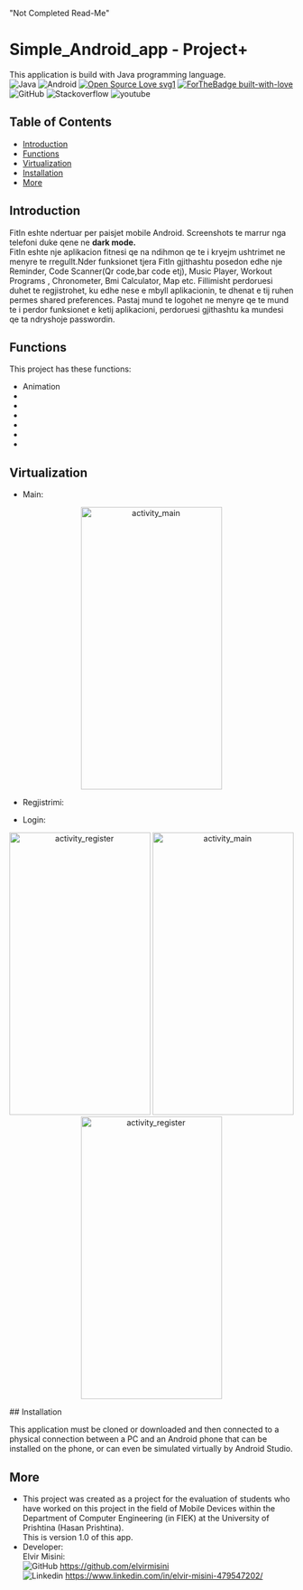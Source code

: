 "Not Completed Read-Me"

# Simple_Android_app - Project+
This application is build with Java programming language.<br />
<img alt="Java" src="https://img.shields.io/badge/java-%23ED8B00.svg?style=for-the-badge&logo=java&logoColor=white"/>
<img alt="Android" src="https://img.shields.io/badge/Android-3DDC84?style=for-the-badge&logo=android&logoColor=white" />
[![Open Source Love svg1](https://badges.frapsoft.com/os/v1/open-source.svg?v=103)](https://github.com/ellerbrock/open-source-badges/)
[![ForTheBadge built-with-love](http://ForTheBadge.com/images/badges/built-with-love.svg)](https://GitHub.com/Naereen/)
<img alt="GitHub" src="https://img.shields.io/badge/GitHub-100000?style=for-the-badge&logo=github&logoColor=white" />
<img alt="Stackoverflow" src="https://img.shields.io/badge/Stack_Overflow-FE7A16?style=for-the-badge&logo=stack-overflow&logoColor=white" />
<img alt="youtube" src="https://img.shields.io/badge/YouTube-FF0000?style=for-the-badge&logo=youtube&logoColor=white" />
## Table of Contents
* [Introduction](#introduction)
* [Functions](#functions)
* [Virtualization](#virtualization)
* [Installation](#installation)
* [More](#more)
## Introduction
FitIn eshte ndertuar per paisjet mobile Android. Screenshots te marrur nga telefoni duke qene ne <strong>dark mode.<br></strong>
FitIn eshte nje aplikacion fitnesi qe na ndihmon qe te i kryejm ushtrimet ne menyre te rregullt.Nder funksionet tjera FitIn gjithashtu posedon edhe nje Reminder, Code Scanner(Qr code,bar code etj), Music Player, Workout Programs , Chronometer, Bmi Calculator, Map etc.
Fillimisht perdoruesi duhet te regjistrohet, ku edhe nese e mbyll aplikacionin, te dhenat e tij ruhen permes shared preferences. Pastaj mund te logohet ne menyre qe te mund te i perdor funksionet e ketij aplikacioni, perdoruesi gjithashtu ka mundesi qe ta ndryshoje passwordin.
## Functions
This project has these functions:
* Animation
* 
* 
* 
* 
* 
* 
## Virtualization
* Main:
<p align="center">
<img src="./Figures/Hyrja.jpg" alt="activity_main" width="250" height="500">
</p>

* Regjistrimi:

* Login: 

<p float="left" align="center">
  <img src="./Figures/register.jpg" alt="activity_register" width="250" height="500">
  <img src="./Figures/login.jpg" alt="activity_main" width="250" height="500">
  <img src="./Figures/passwordchange.jpg" alt="activity_register" width="250" height="500">
</p>
## Installation

This application must be cloned or downloaded and then connected to a physical connection between a PC and an Android phone that can be installed on the phone, or can even be simulated virtually by Android Studio.

## More
* This project was created as a project for the evaluation of students who have worked on this project in the field of Mobile Devices within the Department of Computer Engineering (in FIEK) at the University of Prishtina (Hasan Prishtina).
<br>This is version 1.0 of this app.
* Developer:
<br>Elvir Misini:<br><img alt="GitHub" src="https://img.shields.io/badge/GitHub-100000?style=for-the-badge&logo=github&logoColor=white" /> https://github.com/elvirmisini
<br><img alt="Linkedin" src="https://img.shields.io/badge/LinkedIn-0077B5?style=for-the-badge&logo=linkedin&logoColor=white" /> https://www.linkedin.com/in/elvir-misini-479547202/
